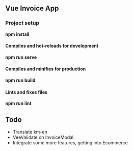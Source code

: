 ## Vue Invoice App

### Project setup

**npm install**

#### Compiles and hot-reloads for development

**npm run serve**

#### Compiles and minifies for production

**npm run build**

#### Lints and fixes files

**npm run lint**

## Todo

- Translate km-en
- VeeValidate on InvoiceModal
- Integrate some more features, getting into Ecommerce
